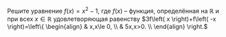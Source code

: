 Решите уравнение $f\left( x \right)={{x}^{2}}-1$, где $f(x)$ – функция, определённая на $\mathbb{R}$ и при всех $x\in \mathbb{R}$ удовлетворяющая равенству $3f\left( x \right)+f\left( -x \right)=\left\{ \begin{align}   & x,x\le 0, \\   & 5x,x>0. \\ \end{align} \right.$